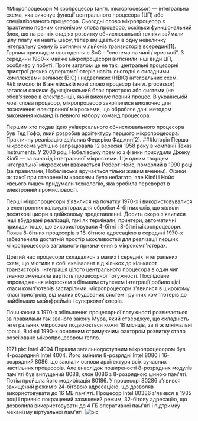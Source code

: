 #Мікропроцесори
Мікропроце́сор (англ. microprocessor) — інтегральна схема, яка виконує функції центрального процесора (ЦП) або спеціалізованого процесора. Сьогодні слово мікропроцесор є практично повним синонімом слова процесор, оскільки функціональний блок, що на ранніх стадіях розвитку обчислювальної техніки займали цілу плату чи навіть шафу, тепер вміщається в одну невеличку інтегральну схему із сотнями мільйонів транзисторів всередині[1]. Гарним прикладом сьогодення є SoC - "система на чипі / кристалі". З середини 1980-х майже мікропроцесори витіснили інші види ЦП, особливо у побуті. Проте загалом це не так: центральні процесорні пристрої деяких суперкомп'ютерів навіть сьогодні є складними комплексами великих (ВІС) і надвеликих (НВІС) інтегральних схем.
##Етимологія
В англійській мові слово процесор (англ. processor) загалом означає функціональний блок пристрою або системи (не обов'язково в електроніці), який виконує певний процес. В українській мові слова процесор, мікропроцесор закріпилися виключно для позначення електронної мікросхеми, що обробляє дані методом виконання команд із певного набору команд процесора.

Першим хто подав ідею універсального обчислювального процесора був Тед Гофф, який розробив архітектуру першого мікропроцесора. Практичну реалізацію здійснив Федеріко Фаджин[2].
###Історія
Перша мікросхема успішно запрацювала 12 вересня 1958 року в компанії Texas Instruments. У 2000 році Нобелівську премію з фізики присудили Джеку Кілбі — за винахід інтегральної мікросхеми. Ще одним творцем інтегральної мікросхеми вважається Роберт Нойс, померлий в 1990 році (за правилами, Нобелівська вручається тільки живим вченим). Фізики як такої при створенні мікросхеми було небагато, але Кілбі і Нойс «всього лише» придумали технологію, яка зробила переворот в електронній промисловості.

Перші мікропроцесори з'явилися на початку 1970-х і використовувалися в електронних калькуляторах для обробки 4-бітних слів, що являли десяткові цифри в двійковому представленні. Досить скоро з'явилися інші вбудовані реалізації, такі як термінали, принтери, автоматичні прилади тощо, що використовували 4-бітні і 8-бітні мікропроцесори. Поява 8-бітних процесорів з 16-бітною адресацією в середині 1970-х забезпечила достатній простір можливостей для реалізації перших мікропроцесорів загального призначення в мікрокомп'ютерах.

Довгий час процесори складалися з малих і середніх інтегральних схем, що містили в собі еквівалент від кількох до кількасот транзисторів. Інтеграція цілого центрального процесора в один чип значно зменшила вартість процесорної потужності. Послідовне впровадження мікросхем з більшим ступенем інтеграції робило цілі класи комп'ютерів застарілими, мікропроцесори з'явилися в широкому класі пристроїв, від малих вбудованих систем і ручних комп'ютерів до найбільших мейнфреймів і суперкомп'ютерів.

Починаючи з 1970-х збільшення процесорної потужності розвивається за правилами так званого закону Мура, який стверджує, що складність інтегральних мікросхем подвоюється кожні 18 місяців, за ті ж мінімальні гроші. В кінці 1990-х основним стримуючим фактором розвитку стало розсіюване мікропроцесором тепло.


1971 рік: Intel 4004
Першим загальнодоступним мікропроцесором був 4-розрядний Intel 4004. Його змінили 8-розрядні Intel 8080 і 16-розрядний 8086, що заклали основи архітектури всіх сучасних настільних процесорів. Але внаслідок поширеності 8-розрядних модулів пам'яті був випущений 8088, клон 8086 з 8-розрядною шиною пам'яті. Потім пройшла його модифікація 80186. У процесорі 80286 з'явився захищений режим з 24-бітовою адресацією, що дозволяв використовувати до 16 МБ пам'яті. Процесор Intel 80386 з'явився в 1985 році і привніс покращений захищений режим, 32-бітову адресацію, що дозволила використовувати до 4 ГБ оперативної пам'яті і підтримку механізму віртуальної пам'яті.
![pic](https://upload.wikimedia.org/wikipedia/commons/0/09/C4004_%28Intel%29.jpg)
